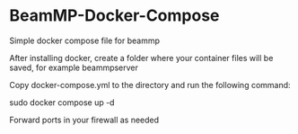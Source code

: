 # BeamMP-Docker-Compose
Simple docker compose file for beammp

After installing docker, create a folder where your container files will be saved, for example beammpserver

Copy docker-compose.yml to the directory and run the following command:

 sudo docker compose up -d

Forward ports in your firewall as needed
